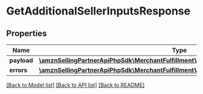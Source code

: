 # GetAdditionalSellerInputsResponse

## Properties
Name | Type | Description | Notes
------------ | ------------- | ------------- | -------------
**payload** | [**\amznSellingPartnerApiPhpSdk\MerchantFulfillmentV0\Model\GetAdditionalSellerInputsResult**](GetAdditionalSellerInputsResult.md) |  | [optional] 
**errors** | [**\amznSellingPartnerApiPhpSdk\MerchantFulfillmentV0\Model\ErrorList**](ErrorList.md) |  | [optional] 

[[Back to Model list]](../../README.md#documentation-for-models) [[Back to API list]](../../README.md#documentation-for-api-endpoints) [[Back to README]](../../README.md)

